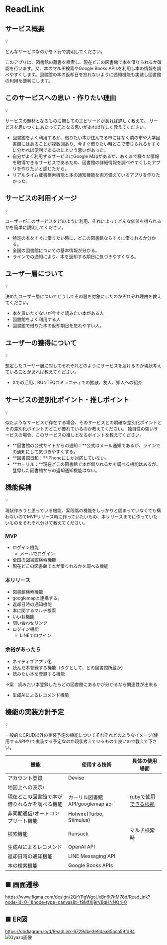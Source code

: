 # **ReadLink**

## サービス概要

<aside>
💡

どんなサービスなのかを３行で説明してください。

</aside>

このアプリは、図書館の蔵書を検索し、現在どこの図書館で本を借りられるか確認を行います。又、本のマルチ検索やGoogle Books APIsを利用し本の情報を調べやすくします。図書館の本の返却日を忘れないように通知機能も実装し図書館の利用を便利にします。

## このサービスへの思い・作りたい理由

<aside>
💡

サービスの題材となるものに関してのエピソードがあれば詳しく教えて。
サービスを思いつくにあたって元となる思いがあれば詳しく教えてください。

</aside>

- 図書館をよく利用するが、借りたい本が住んでる市にはなく隣の市や大学図書館にはあることが複数回あり、今すぐ借りたい時どこで借りられるかすぐに分かれば便利であるのにという思いがあった。
- 自分がよく利用するサービスにGoogle Mapがあるが、あくまで様々な情報を取得できるサービスであるため、図書館の詳細情報を調べやすくしたアプリを作りたいと感じたから。
- リアルタイム蔵書検索機能と本の通知機能を両方備えているアプリを作りたかった。

## サービスの利用イメージ

<aside>
💡

ユーザーがこのサービスをどのように利用、それによってどんな価値を得られるかを簡単に説明してください。

</aside>



- 特定の本をすぐに借りたい時に、どこの図書館ならすぐに借りれるか分かる。
- 全国の図書館についての基本情報が分かる。
- ラインでの通知により、本を返却する期日に気づきやすくなる。

## ユーザー層について

<aside>
💡

決めたユーザー層についてどうしてその層を対象にしたのかそれぞれ理由を教えてください。

</aside>

- 本を買いたくないが今すぐ読みたい本がある人
- 図書館をよく利用する人
- 図書館で借りた本の返却期日を忘れやすい人。

## ユーザーの獲得について

<aside>
💡

想定したユーザー層に対してそれぞれどのようにサービスを届けるのか現状考えていることがあれば教えてください。

</aside>

- Xでの活用、RUNTEQコミュニティでの拡散、友人、知人への紹介

## サービスの差別化ポイント・推しポイント

<aside>
💡

似たようなサービスが存在する場合、そのサービスとの明確な差別化ポイントとその差別化ポイントのどこが優れているのか教えてください。
独自性の強いサービスの場合、このサービスの推しとなるポイントを教えてください。

</aside>

- **図書館の公式サイトからの通知：**公式はメール通知であるが、ラインでの通知にして気づきやすくする。
- **図書館日和：**iPhoneにしか対応していない。
- **カーリル：**現在どこの図書館で本が借りれるかを調べる機能はあるが、登録した図書館からの返却通知機能はない。

## 機能候補

<aside>
💡

現状作ろうと思っている機能、案段階の機能をしっかりと固まっていなくても構わないのでMVPリリース時に作っていたいもの、本リリースまでに作っていたいものをそれぞれ分けて教えてください。

</aside>

### MVP

- ログイン機能
    - メールでログイン
- 全国の図書館検索機能
- 現在どこの図書館で本が借りれるかを調べる機能

### 本リリース

- 図書館検索機能
- googlemapと連携する。
- 返却日時の通知機能
- 本に関するマルチ検索
- いいね機能
- 問い合わせリンク
- ログイン機能
    - LINEでログイン

### 余裕があったら

- ネイティブアプリ化
- 読んだ本登録する機能（タグとして、どの図書館所蔵か）
- 読みたい本を登録する機能

→案　読みたい本登録したらどの図書館にあるかが分かるなら関連性が出来る

- 生成AIによるレコメンド機能

## 機能の実装方針予定

<aside>
💡

一般的なCRUD以外の実装予定の機能についてそれぞれどのようなイメージ(使用するAPIや)で実装する予定なのか現状考えているもので良いので教えて下さい。 

</aside>

| 機能 | 使用する技術 | 具体の使用場面 |
| --- | --- | --- |
| アカウント登録 | Devise |  |
| 地図上への表示/
現在どこの図書館で本が借りれるかを調べる機能 | カーリル図書館API/googlemap api | [rubyで使用できる根拠](https://calil.jp/doc/api.html) |
| 非同期通信/オートコンプリート機能 | Hotwire(Turbo, Stimulus) |  |
| 検索機能 | Runsuck | マルチ検索時 |
| 生成AIによるレコメンド | OpenAI API |  |
| 返却日時の通知機能 | LINE Messaging API |  |
| 本の検索機能 | Google Books APIs |  |



## ■ 画面遷移
https://www.figma.com/design/2QrYPgWgoUxBn6t7itM78d/ReadLink?node-id=0-1&node-type=canvas&t=f9MfXj9rV8qHNNQ4-0

## ■ ER図
https://dbdiagram.io/d/ReadLink-6729dbe3e9daa85aca59fd84
<img src="https://dbdiagram.io/d/ReadLink-6729dbe3e9daa85aca59fd84" alt="Gyazo画像" />